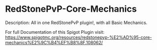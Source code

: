 # RedStonePvP-Core-Mechanics
Description:
All in one RedStonePvP plugin!, with all Basic Mechanics.

For full Documentation of this Spigot Plugin visit:
https://www.spigotmc.org/resources/redstonepvp-%E2%AD%95-core-mechanics%E2%9C%B4%EF%B8%8F.108062/
